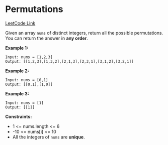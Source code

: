 # Permutations

[LeetCode Link](https://leetcode.com/problems/permutations/)

Given an array `nums` of distinct integers, return all the possible permutations. You can return the answer in **any order**.

**Example 1:**
```
Input: nums = [1,2,3]
Output: [[1,2,3],[1,3,2],[2,1,3],[2,3,1],[3,1,2],[3,2,1]]
```

**Example 2:**
```
Input: nums = [0,1]
Output: [[0,1],[1,0]]
```

**Example 3:**
```
Input: nums = [1]
Output: [[1]]
```

**Constraints:**
- 1 <= nums.length <= 6
- -10 <= nums\[i\] <= 10
- All the integers of `nums` are **unique**.
